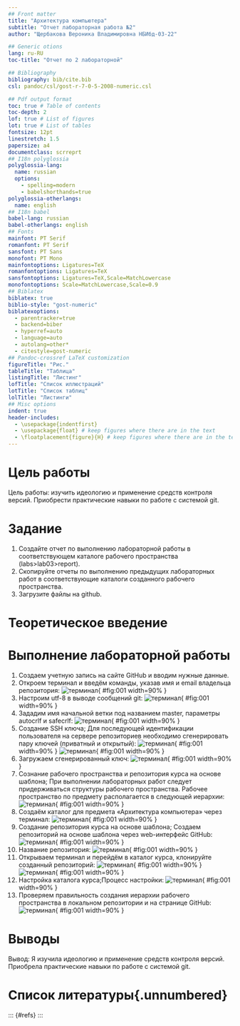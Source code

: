 ```yaml
---
## Front matter
title: "Архитектура компьютера"
subtitle: "Отчет лабораторная работа №2"
author: "Щербакова Вероника Владимировна НБИбд-03-22"

## Generic otions
lang: ru-RU
toc-title: "Отчет по 2 лабораторной"

## Bibliography
bibliography: bib/cite.bib
csl: pandoc/csl/gost-r-7-0-5-2008-numeric.csl

## Pdf output format
toc: true # Table of contents
toc-depth: 2
lof: true # List of figures
lot: true # List of tables
fontsize: 12pt
linestretch: 1.5
papersize: a4
documentclass: scrreprt
## I18n polyglossia
polyglossia-lang:
  name: russian
  options:
	- spelling=modern
	- babelshorthands=true
polyglossia-otherlangs:
  name: english
## I18n babel
babel-lang: russian
babel-otherlangs: english
## Fonts
mainfont: PT Serif
romanfont: PT Serif
sansfont: PT Sans
monofont: PT Mono
mainfontoptions: Ligatures=TeX
romanfontoptions: Ligatures=TeX
sansfontoptions: Ligatures=TeX,Scale=MatchLowercase
monofontoptions: Scale=MatchLowercase,Scale=0.9
## Biblatex
biblatex: true
biblio-style: "gost-numeric"
biblatexoptions:
  - parentracker=true
  - backend=biber
  - hyperref=auto
  - language=auto
  - autolang=other*
  - citestyle=gost-numeric
## Pandoc-crossref LaTeX customization
figureTitle: "Рис."
tableTitle: "Таблица"
listingTitle: "Листинг"
lofTitle: "Список иллюстраций"
lotTitle: "Список таблиц"
lolTitle: "Листинги"
## Misc options
indent: true
header-includes:
  - \usepackage{indentfirst}
  - \usepackage{float} # keep figures where there are in the text
  - \floatplacement{figure}{H} # keep figures where there are in the text
---
```


# Цель работы

Цель работы: изучить идеологию и применение средств контроля версий. Приобрести практические навыки по работе с системой git.

# Задание

1. Создайте отчет по выполнению лабораторной работы в соответствующем
каталоге рабочего пространства (labs>lab03>report).
2. Скопируйте отчеты по выполнению предыдущих лабораторных работ в
соответствующие каталоги созданного рабочего пространства.
3. Загрузите файлы на github.

# Теоретическое введение


# Выполнение лабораторной работы

1. Создаем учетную запись на сайте GitHub и вводим нужные данные.
2. Откроем терминал и введём команды, указав имя и email владельца репозитория:
![терминал](image/ЛР2(1)){ #fig:001 width=90% }
3. Настроим utf-8 в выводе сообщений git:
![терминал](image/ЛР2(2)){ #fig:001 width=90% }
4. Зададим имя начальной ветки под названием  master, параметры autocrlf и safecrlf:
![терминал](image/ЛР2(3)){ #fig:001 width=90% }
5. Создание SSH ключа; Для последующей идентификации пользователя на сервере репозиториев необходимо сгенерировать пару ключей (приватный и открытый):
![терминал](image/ЛР2(4)){ #fig:001 width=90% }
![терминал](image/ЛР2(5)){ #fig:001 width=90% }
6. Загружаем сгенерированный ключ:
![терминал](image/ЛР2(6)){ #fig:001 width=90% }
7. Сознание рабочего пространства и репозитория курса на основе шаблона; При выполнении лабораторных работ следует придерживаться структуры рабочего пространства. Рабочее пространство по предмету располагается в следующей иерархии:
![терминал](image/ЛР2(7)){ #fig:001 width=90% }
8. Создаём каталог для предмета «Архитектура компьютера» через терминал:
![терминал](image/ЛР2(8)){ #fig:001 width=90% }
9. Создание репозитория курса на основе шаблона; Создаем репозиторий на основе шаблона  через web-интерфейс GitHub:
![терминал](image/ЛР2(9)){ #fig:001 width=90% }
10. Название репозитория: 
![терминал](image/ЛР2(10)){ #fig:001 width=90% }
11. Открываем терминал и перейдём в каталог курса, клонируйте созданный репозиторий:
![терминал](image/ЛР2(11)){ #fig:001 width=90% }
![терминал](image/ЛР2(12)){ #fig:001 width=90% }
12. Настройка каталога курса;Процесс настройки:
![терминал](image/ЛР2(13)){ #fig:001 width=90% }
13. Проверяем правильность создания иерархии рабочего пространства в локальном репозитории и на странице GitHub:
![терминал](image/ЛР2(14)){ #fig:001 width=90% }
# Выводы

Вывод: Я изучила идеологию и применение средств контроля версий.
Приобрела практические навыки по работе с системой git.
# Список литературы{.unnumbered}

::: {#refs}
:::
